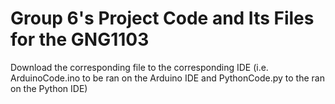 # Group 6's Project Code and Its Files for the GNG1103
Download the corresponding file to the corresponding IDE (i.e. ArduinoCode.ino to be ran on the Arduino IDE and PythonCode.py to the ran on the Python IDE)
